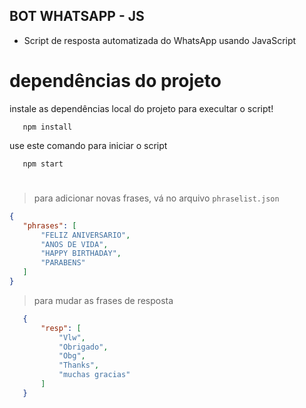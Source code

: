 ## BOT WHATSAPP - JS

* Script de resposta automatizada do WhatsApp usando JavaScript

 # dependências do projeto
 instale as dependências local do projeto para execultar o script!
 ```shell
    npm install
 ```



 use este comando para iniciar o script
 ```shell
    npm start
 ```

 #

 > para adicionar novas frases, vá no arquivo `phraselist.json`

 ```json
 {
    "phrases": [
        "FELIZ ANIVERSARIO",
        "ANOS DE VIDA",
        "HAPPY BIRTHADAY",
        "PARABENS"
    ]
 }
 ```

 > para mudar as frases de resposta

 ```json
    {
        "resp": [
            "Vlw",
            "Obrigado",
            "Obg",
            "Thanks",
            "muchas gracias"
        ]
    }
 ```
